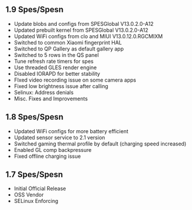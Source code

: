## 1.9 Spes/Spesn
- Update blobs and configs from SPESGlobal V13.0.2.0-A12
- Updated prebuilt kernel from SPESGlobal V13.0.2.0-A12
- Updated WiFi configs from clo and MIUI V13.0.12.0.RGCMIXM
- Switched to common Xiaomi fingerprint HAL
- Switched to QP Gallery as default gallery app
- Switched to 5 rows in the QS panel
- Tune refresh rate timers for spes
- Use threaded GLES render engine
- Disabled IORAPD for better stability
- FIxed video recording issue on some camera apps
- Fixed low brightness issue after calling
- Selinux: Address denials
- Misc. Fixes and Improvements

## 1.8 Spes/Spesn
- Updated WiFi configs for more battery efficient
- Updated sensor service to 2.1 version
- Switched gaming thermal profile by default (charging speed increased)
- Enabled GL comp backpressure
- Fixed offline charging issue

## 1.7 Spes/Spesn

- Initial Official Release
- OSS Vendor
- SELinux Enforcing
